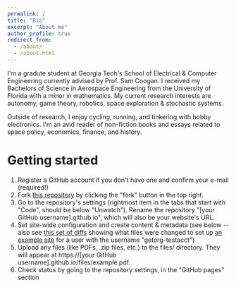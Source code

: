 ```yaml
---
permalink: /
title: "Bio"
excerpt: "About me"
author_profile: true
redirect_from: 
  - /about/
  - /about.html
---
```


I'm a gradute student at Georgia Tech's School of Electrical & Computer Engineering currently advised by Prof. Sam Coogan. I received my Bachelors of Science in Aerospace Engineering from the University of Florida with a minor in mathematics. My current research interests are autonomy, game theory, robotics, space exploration & stochastic systems.

Outside of research, I enjoy cycling, running, and tinkering with hobby electronics. I'm an avid reader of non-fiction books and essays related to space policy, economics, finance, and history. 

Getting started
======
1. Register a GitHub account if you don't have one and confirm your e-mail (required!)
1. Fork [this repository](https://github.com/academicpages/academicpages.github.io) by clicking the "fork" button in the top right. 
1. Go to the repository's settings (rightmost item in the tabs that start with "Code", should be below "Unwatch"). Rename the repository "[your GitHub username].github.io", which will also be your website's URL.
1. Set site-wide configuration and create content & metadata (see below -- also see [this set of diffs](http://archive.is/3TPas) showing what files were changed to set up [an example site](https://getorg-testacct.github.io) for a user with the username "getorg-testacct")
1. Upload any files (like PDFs, .zip files, etc.) to the files/ directory. They will appear at https://[your GitHub username].github.io/files/example.pdf.  
1. Check status by going to the repository settings, in the "GitHub pages" section

